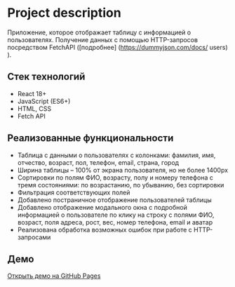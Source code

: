 # Project description
Приложение, которое отображает таблицу с информацией о пользователях. Получение данных с помощью HTTP-запросов посредством FetchAPI ([подробнее] (https://dummyjson.com/docs/ users) ).

## Стек технологий

- React 18+
- JavaScript (ES6+)
- HTML, CSS
- Fetch API

## Реализованные функциональности

- Таблица с данными о пользователях с колонками: фамилия, имя, отчество, возраст, пол, телефон, email, страна, город
- Ширина таблицы – 100% от экрана пользователя, но не более 1400px
- Сортировки по полям ФИО, возрасту, полу и номеру телефона с тремя состояниями: по возрастанию, по убыванию, без сортировки
- Фильтрация соответствующих полей
- Добавлено постраничное отображение пользователей таблицы
- Добавлено отображение модального окна с подробной информацией о пользователе по клику на строку с полями ФИО, возраст, поля адреса, рост, вес, номер телефона, email и аватар
- Реализована обработка возможных ошибок при работе с HTTP-запросами

## Демо

[Открыть демо на GitHub Pages](https://gremmes.github.io/infotecs_test_task)